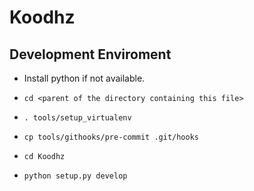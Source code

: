 Koodhz
======

Development Enviroment
------------

- Install python if not available.

- `cd <parent of the directory containing this file>`

- `. tools/setup_virtualenv`

- `cp tools/githooks/pre-commit .git/hooks`

- `cd Koodhz`

- `python setup.py develop`
